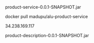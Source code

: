 product-service-0.0.1-SNAPSHOT.jar 


docker pull madupu/alu-product-service

34.238.169.117


product-description-0.0.1-SNAPSHOT.jar
